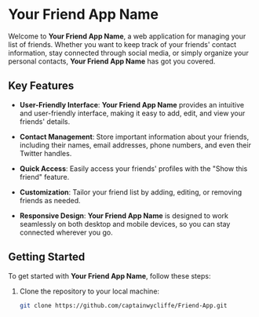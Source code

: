 # Your Friend App Name

Welcome to **Your Friend App Name**, a web application for managing your list of friends. Whether you want to keep track of your friends' contact information, stay connected through social media, or simply organize your personal contacts, **Your Friend App Name** has got you covered.

## Key Features

- **User-Friendly Interface**: **Your Friend App Name** provides an intuitive and user-friendly interface, making it easy to add, edit, and view your friends' details.

- **Contact Management**: Store important information about your friends, including their names, email addresses, phone numbers, and even their Twitter handles.

- **Quick Access**: Easily access your friends' profiles with the "Show this friend" feature.

- **Customization**: Tailor your friend list by adding, editing, or removing friends as needed.

- **Responsive Design**: **Your Friend App Name** is designed to work seamlessly on both desktop and mobile devices, so you can stay connected wherever you go.

## Getting Started

To get started with **Your Friend App Name**, follow these steps:

1. Clone the repository to your local machine:

   ```bash
   git clone https://github.com/captainwycliffe/Friend-App.git
